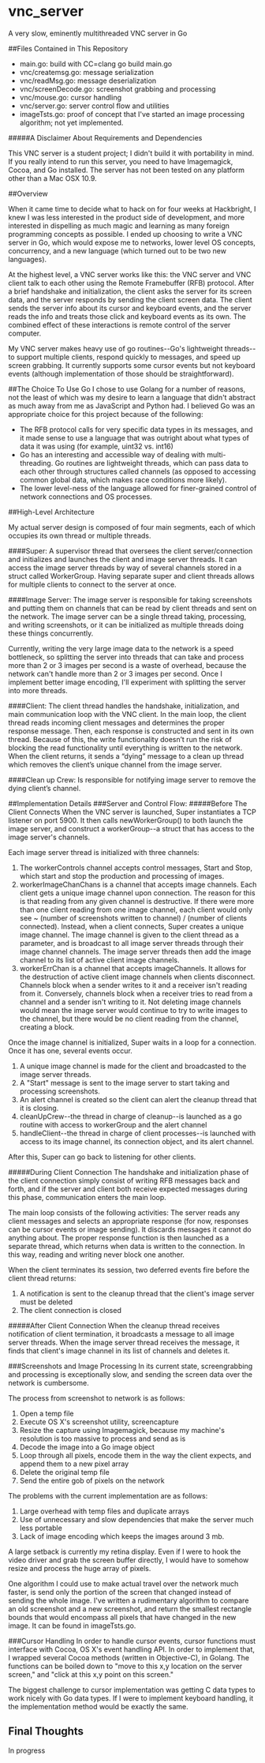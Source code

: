 vnc_server
==========

A very slow, eminently multithreaded VNC server in Go

##Files Contained in This Repository

+ main.go: build with CC=clang go build main.go
+ vnc/createmsg.go: message serialization
+ vnc/readMsg.go: message deserialization
+ vnc/screenDecode.go: screenshot grabbing and processing
+ vnc/mouse.go: cursor handling
+ vnc/server.go: server control flow and utilities
+ imageTsts.go: proof of concept that I've started an image processing algorithm; not yet implemented. 

#####A Disclaimer About Requirements and Dependencies

This VNC server is a student project; I didn't build it with portability in mind. If you really intend to run this server, you need to have Imagemagick, Cocoa, and Go installed. The server has not been tested on any platform other than a Mac OSX 10.9. 

##Overview

When it came time to decide what to hack on for four weeks at Hackbright, I
knew I was less interested in the product side of development, and more
interested in dispelling as much magic and learning as many foreign
programming concepts as possible. I ended up choosing to write a VNC server in
Go, which would expose me to networks, lower level OS concepts, concurrency,
and a new language (which turned out to be two new languages).

At the highest level, a VNC server works like this: the VNC server and VNC client talk to each other using the Remote Framebuffer (RFB) protocol. After a brief handshake and initialization, the client asks the server for its screen data, and the server responds by sending the client screen data. The client sends the server info about its cursor and keyboard events, and the server reads the info and treats those click and keyboard events as its own. The combined effect of these interactions is remote control of the server computer.

My VNC server makes heavy use of go routines--Go's lightweight threads--to support multiple clients, respond quickly to messages, and speed up screen grabbing. It currently supports some cursor events but not keyboard events (although implementation of those should be straightforward).

##The Choice To Use Go
I chose to use Golang for a number of reasons, not the least of which was my desire to learn a language that didn't abstract as much away from me as JavaScript and Python had. I believed Go was an appropriate choice for this project because of the following: 

+ The RFB protocol calls for very specific data types in its messages, and it made sense to use a language that was outright about what types of data it was using (for example, uint32 vs. int16)
+ Go has an interesting and accessible way of dealing with multi-threading. Go routines are lightweight threads, which can pass data to each other through structures called channels (as opposed to accessing common global data, which makes race conditions more likely).
+ The lower level-ness of the language allowed for finer-grained control of network connections and OS processes.

##High-Level Architecture 

My actual server design is composed of four main segments, each of which occupies its own thread or multiple threads. 

####Super:
A supervisor thread that oversees the client server/connection and initializes and launches the client and image server threads. It can access the image server threads by way of several channels stored in a struct called WorkerGroup. Having separate super and client threads allows for multiple clients to connect to the server at once.

####Image Server:
The image server is responsible for taking screenshots and putting them on channels that can be read by client threads and sent on the network. The image server can be a single thread taking, processing, and writing screenshots, or it can be initialized as multiple threads doing these things concurrently. 

Currently, writing the very large image data to the network is a speed bottleneck, so splitting the server into threads that can take and process more than 2 or 3 images per second is a waste of overhead, because the network can't handle more than 2 or 3 images per second. Once I implement better image encoding, I'll experiment with splitting the server into more threads.

####Client:
The client thread handles the handshake, initialization, and main communication loop with the VNC client. In the main loop, the client thread reads incoming client messages and determines the proper response message. Then, each response is constructed and sent in its own thread. Because of this, the write functionality doesn’t run the risk of blocking the read functionality until everything is written to the network. When the client returns, it sends a “dying” message to a clean up thread which removes the client’s unique channel from the image server.

####Clean up Crew:
Is responsible for notifying image server to remove the dying client’s channel.

##Implementation Details
###Server and Control Flow:
#####Before The Client Connects
When the VNC server is launched, Super instantiates a TCP listener on port 5900. It then calls newWorkerGroup() to both launch the image server, and construct a workerGroup--a struct that has access to the image server's channels. 

Each image server thread is initialized with three channels:

1. The workerControls channel accepts control messages, Start and Stop, which start and stop the production and processing of images. 
2. workerImageChanChans is a channel that accepts image channels. Each client gets a unique image channel upon connection. The reason for this is that reading from any given channel is destructive. If there were more than one client reading from one image channel, each client would only see ~ (number of screenshots written to channel) / (number of clients connected). Instead, when a client connects, Super creates a unique image channel. The image channel is given to the client thread as a parameter, and is broadcast to all image server threads through their image channel channels. The image server threads then add the image channel to its list of active client image channels. 
3. workerErrChan is a channel that accepts imageChannels. It allows for the destruction of active client image channels when clients disconnect. Channels block when a sender writes to it and a receiver isn't reading from it. Conversely, channels block when a receiver tries to read from a channel and a sender isn't writing to it. Not deleting image channels would mean the image server would continue to try to write images to the channel, but there would be no client reading from the channel, creating a block. 

Once the image channel is initialized, Super waits in a loop for a connection. Once it has one, several events occur.

1. A unique image channel is made for the client and broadcasted to the image server threads. 
2. A "Start" message is sent to the image server to start taking and processing screenshots.
3. An alert channel is created so the client can alert the cleanup thread that it is closing.
4. cleanUpCrew--the thread in charge of cleanup--is launched as a go routine with access to workerGroup and the alert channel
5. handleClient--the thread in charge of client processes--is launched with access to its image channel, its connection object, and its alert channel. 

After this, Super can go back to listening for other clients.

#####During Client Connection
The handshake and initialization phase of the client connection simply consist of writing RFB messages back and forth, and if the server and client both receive expected messages during this phase, communication enters the main loop. 

The main loop consists of the following activities:
The server reads any client messages and selects an appropriate response (for now, responses can be cursor events or image sending). It discards messages it cannot do anything about. The proper response function is then launched as a separate thread, which returns when data is written to the connection. In this way, reading and writing never block one another. 

When the client terminates its session, two deferred events fire before the client thread returns:

1. A notification is sent to the cleanup thread that the client's image server must be deleted
2. The client connection is closed

#####After Client Connection
When the cleanup thread receives notification of client termination, it broadcasts a message to all image server threads. When the image server thread receives the message, it finds that client's image channel in its list of channels and deletes it. 

###Screenshots and Image Processing
In its current state, screengrabbing and processing is exceptionally slow, and sending the screen data over the network is cumbersome. 

The process from screenshot to network is as follows:
1. Open a temp file
2. Execute OS X's screenshot utility, screencapture
3. Resize the capture using Imagemagick, because my machine's resolution is too massive to process and send as is
4. Decode the image into a Go image object
5. Loop through all pixels, encode them in the way the client expects, and append them to a new pixel array
6. Delete the original temp file
7. Send the entire gob of pixels on the network

The problems with the current implementation are as follows:
1. Large overhead with temp files and duplicate arrays
2. Use of unnecessary and slow dependencies that make the server much less portable
3. Lack of image encoding which keeps the images around 3 mb. 

A large setback is currently my retina display. Even if I were to hook the video driver and grab the screen buffer directly, I would have to somehow resize and process the huge array of pixels. 

One algorithm I could use to make actual travel over the network much faster, is send only the portion of the screen that changed instead of sending the whole image. I've written a rudimentary algorithm to compare an old screenshot and a new screenshot, and return the smallest rectangle bounds that would encompass all pixels that have changed in the new image. It can be found in imageTsts.go.

###Cursor Handling
In order to handle cursor events, cursor functions must interface with Cocoa, OS X's event handling API. In order to implement that, I wrapped several Cocoa methods (written in Objective-C), in Golang. The functions can be boiled down to "move to this x,y location on the server screen," and "click at this x,y point on this screen." 

The biggest challenge to cursor implementation was getting C data types to work nicely with Go data types. If I were to implement keyboard handling, it the implementation method would be exactly the same. 

## Final Thoughts

In progress